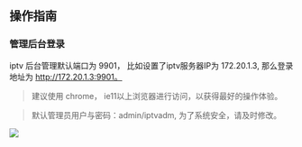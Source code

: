 ## 操作指南

### 管理后台登录

iptv 后台管理默认端口为 9901， 比如设置了iptv服务器IP为 172.20.1.3, 那么登录地址为 http://172.20.1.3:9901。

> 建议使用 chrome， ie11以上浏览器进行访问，以获得最好的操作体验。

> 默认管理员用户与密码：admin/iptvadm, 为了系统安全，请及时修改。


![](http://static.toughcloud.net/toughsms/tc_20180702190736_25.png)

